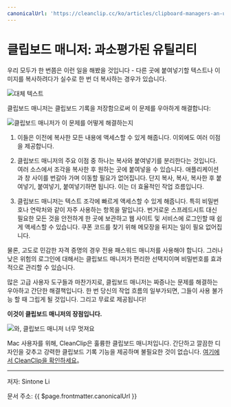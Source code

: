 ```yaml
---
canonicalUrl: 'https://cleanclip.cc/ko/articles/clipboard-managers-an-underrated-utility'
---
```

# 클립보드 매니저: 과소평가된 유틸리티

우리 모두가 한 번쯤은 이런 일을 해봤을 것입니다 - 다른 곳에 붙여넣기할 텍스트나 이미지를 복사하려다가 실수로 한 번 더 복사하는 경우가 있습니다.

![대체 텍스트](https://media.giphy.com/media/NpL4D3Oc2bJUMAXF9P/giphy.gif)

클립보드 매니저는 클립보드 기록을 저장함으로써 이 문제를 우아하게 해결합니다:

![클립보드 매니저가 이 문제를 어떻게 해결하는지](https://media.giphy.com/media/aiHezEAxtJjI5VZdLH/giphy.gif)

1. 이들은 이전에 복사한 모든 내용에 액세스할 수 있게 해줍니다. 이외에도 여러 이점을 제공합니다.

2. 클립보드 매니저의 주요 이점 중 하나는 복사와 붙여넣기를 분리한다는 것입니다. 여러 소스에서 조각을 복사한 후 원하는 곳에 붙여넣을 수 있습니다. 애플리케이션과 창 사이를 번갈아 가며 이동할 필요가 없어집니다. 단지 복사, 복사, 복사한 후 붙여넣기, 붙여넣기, 붙여넣기하면 됩니다. 이는 더 효율적인 작업 흐름입니다.

3. 클립보드 매니저는 텍스트 조각에 빠르게 액세스할 수 있게 해줍니다. 특히 비밀번호나 연락처와 같이 자주 사용하는 항목을 말입니다. 번거로운 스프레드시트 대신 필요한 모든 것을 안전하게 한 곳에 보관하고 웹 사이트 및 서비스에 로그인할 때 쉽게 액세스할 수 있습니다. 쿠폰 코드를 찾기 위해 메모장을 뒤지는 일이 필요 없어집니다.

물론, 고도로 민감한 자격 증명의 경우 전용 패스워드 매니저를 사용해야 합니다. 그러나 낮은 위험의 로그인에 대해서는 클립보드 매니저가 편리한 선택지이며 비밀번호를 효과적으로 관리할 수 있습니다.

많은 고급 사용자 도구들과 마찬가지로, 클립보드 매니저는 짜증나는 문제를 해결하는 우아하고 간단한 해결책입니다. 한 번 당신의 작업 흐름의 일부가되면, 그들이 사용 불가능 할 때 그립게 될 것입니다. 그리고 무료로 제공됩니다!

**이것이 클립보드 매니저의 장점입니다.**

![와, 클립보드 매니저 너무 멋져요](https://media.giphy.com/media/rVVFWyTINqG7C/giphy.gif)

Mac 사용자를 위해, CleanClip은 훌륭한 클립보드 매니저입니다. 간단하고 깔끔한 디자인을 갖추고 강력한 클립보드 기록 기능을 제공하며 불필요한 것이 없습니다. [여기에서 CleanClip을 확인하세요](https://cleanclip.cc/ko/download)。

---

저자: Sintone Li

문서 주소: {{ $page.frontmatter.canonicalUrl }}
